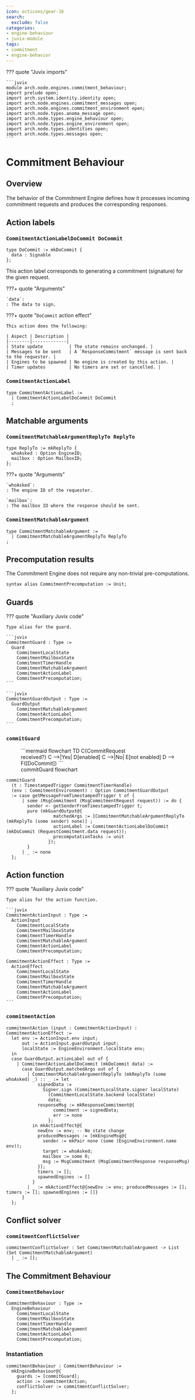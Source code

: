 ```yaml
---
icon: octicons/gear-16
search:
  exclude: false
categories:
- engine-behaviour
- juvix-module
tags:
- commitment
- engine-behavior
---
```


??? quote "Juvix imports"

    ```juvix
    module arch.node.engines.commitment_behaviour;
    import prelude open;
    import arch.system.identity.identity open;
    import arch.node.engines.commitment_messages open;
    import arch.node.engines.commitment_environment open;
    import arch.node.types.anoma_message open;
    import arch.node.types.engine_behaviour open;
    import arch.node.types.engine_environment open;
    import arch.node.types.identities open;
    import arch.node.types.messages open;
    ```

# Commitment Behaviour

## Overview

The behavior of the Commitment Engine defines how it processes incoming
commitment requests and produces the corresponding responses.

## Action labels

### `CommitmentActionLabelDoCommit DoCommit`

```juvix
type DoCommit := mkDoCommit {
  data : Signable
};
```

This action label corresponds to generating a commitment (signature) for the
given request.

???+ quote "Arguments"

    `data`:
    : The data to sign.

???+ quote "`DoCommit` action effect"

    This action does the following:

    | Aspect | Description |
    |--------|-------------|
    | State update          | The state remains unchanged. |
    | Messages to be sent   | A `ResponseCommitment` message is sent back to the requester. |
    | Engines to be spawned | No engine is created by this action. |
    | Timer updates         | No timers are set or cancelled. |

### `CommitmentActionLabel`

```juvix
type CommitmentActionLabel :=
  | CommitmentActionLabelDoCommit DoCommit
  ;
```

## Matchable arguments

### `CommitmentMatchableArgumentReplyTo ReplyTo`

```juvix
type ReplyTo := mkReplyTo {
  whoAsked : Option EngineID;
  mailbox : Option MailboxID;
};
```

???+ quote "Arguments"

    `whoAsked`:
    : The engine ID of the requester.

    `mailbox`:
    : The mailbox ID where the response should be sent.

### `CommitmentMatchableArgument`

```juvix
type CommitmentMatchableArgument :=
  | CommitmentMatchableArgumentReplyTo ReplyTo
;
```

## Precomputation results

The Commitment Engine does not require any non-trivial pre-computations.

```juvix
syntax alias CommitmentPrecomputation := Unit;
```

## Guards

??? quote "Auxiliary Juvix code"

    Type alias for the guard.

    ```juvix
    CommitmentGuard : Type :=
      Guard
        CommitmentLocalState
        CommitmentMailboxState
        CommitmentTimerHandle
        CommitmentMatchableArgument
        CommitmentActionLabel
        CommitmentPrecomputation;
    ```

    ```juvix
    CommitmentGuardOutput : Type :=
      GuardOutput
        CommitmentMatchableArgument
        CommitmentActionLabel
        CommitmentPrecomputation;
    ```

### `commitGuard`

<figure markdown>
```mermaid
flowchart TD
    C{CommitRequest<br>received?}
    C -->|Yes| D[enabled]
    C -->|No| E[not enabled]
    D --> F([DoCommit])
```
<figcaption>commitGuard flowchart</figcaption>
</figure>

<!-- --8<-- [start:commitGuard] -->
```juvix
commitGuard
  (t : TimestampedTrigger CommitmentTimerHandle)
  (env : CommitmentEnvironment) : Option CommitmentGuardOutput
  := case getMessageFromTimestampedTrigger t of {
      | some (MsgCommitment (MsgCommitmentRequest request)) := do {
        sender <- getSenderFromTimestampedTrigger t;
        pure (mkGuardOutput@{
                  matchedArgs := [CommitmentMatchableArgumentReplyTo (mkReplyTo (some sender) none)] ;
                  actionLabel := CommitmentActionLabelDoCommit (mkDoCommit (RequestCommitment.data request));
                  precomputationTasks := unit
                });
        }
      | _ := none
  };
```
<!-- --8<-- [end:commitGuard] -->

## Action function

??? quote "Auxiliary Juvix code"

    Type alias for the action function.

    ```juvix
    CommitmentActionInput : Type :=
      ActionInput
        CommitmentLocalState
        CommitmentMailboxState
        CommitmentTimerHandle
        CommitmentMatchableArgument
        CommitmentActionLabel
        CommitmentPrecomputation;

    CommitmentActionEffect : Type :=
      ActionEffect
        CommitmentLocalState
        CommitmentMailboxState
        CommitmentTimerHandle
        CommitmentMatchableArgument
        CommitmentActionLabel
        CommitmentPrecomputation;
    ```

### `commitmentAction`

<!-- --8<-- [start:commitmentAction] -->
```juvix
commitmentAction (input : CommitmentActionInput) : CommitmentActionEffect :=
  let env := ActionInput.env input;
      out := ActionInput.guardOutput input;
      localState := EngineEnvironment.localState env;
  in
  case GuardOutput.actionLabel out of {
    | CommitmentActionLabelDoCommit (mkDoCommit data) :=
      case GuardOutput.matchedArgs out of {
        | CommitmentMatchableArgumentReplyTo (mkReplyTo (some whoAsked) _) :: _ := let
            signedData :=
              Signer.sign (CommitmentLocalState.signer localState)
                (CommitmentLocalState.backend localState)
                data;
            responseMsg := mkResponseCommitment@{
                  commitment := signedData;
                  err := none
                };
          in mkActionEffect@{
            newEnv := env; -- No state change
            producedMessages := [mkEngineMsg@{
              sender := mkPair none (some (EngineEnvironment.name env));
              target := whoAsked;
              mailbox := some 0;
              msg := MsgCommitment (MsgCommitmentResponse responseMsg)
            }];
            timers := [];
            spawnedEngines := []
          }
        | _ := mkActionEffect@{newEnv := env; producedMessages := []; timers := []; spawnedEngines := []}
      }
  };
```
<!-- --8<-- [end:commitmentAction] -->

## Conflict solver

### `commitmentConflictSolver`

```juvix
commitmentConflictSolver : Set CommitmentMatchableArgument -> List (Set CommitmentMatchableArgument)
  | _ := [];
```

## The Commitment Behaviour

### `CommitmentBehaviour`

<!-- --8<-- [start:CommitmentBehaviour] -->
```juvix
CommitmentBehaviour : Type :=
  EngineBehaviour
    CommitmentLocalState
    CommitmentMailboxState
    CommitmentTimerHandle
    CommitmentMatchableArgument
    CommitmentActionLabel
    CommitmentPrecomputation;
```
<!-- --8<-- [end:CommitmentBehaviour] -->

### Instantiation

<!-- --8<-- [start:commitmentBehaviour] -->
```juvix
commitmentBehaviour : CommitmentBehaviour :=
  mkEngineBehaviour@{
    guards := [commitGuard];
    action := commitmentAction;
    conflictSolver := commitmentConflictSolver;
  };
```
<!-- --8<-- [end:commitmentBehaviour] -->
